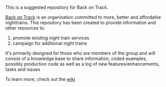 This is a suggested repository for Back on Track.

[Back on Track](https://back-on-track.eu/) is an organisation committed to more, better and affordable nighttrains.
This repository has been created to provide information and other resources to:
 1. promote existing night train services
 2. campaign for additional night trains

It's primarily designed for those who are members of the group and will consist of a knowledge base to share information, coded examples, possibly production code as well as a log of new features/enhancements, tasks and issues

To learn more, check out the [wiki](../../wiki)
